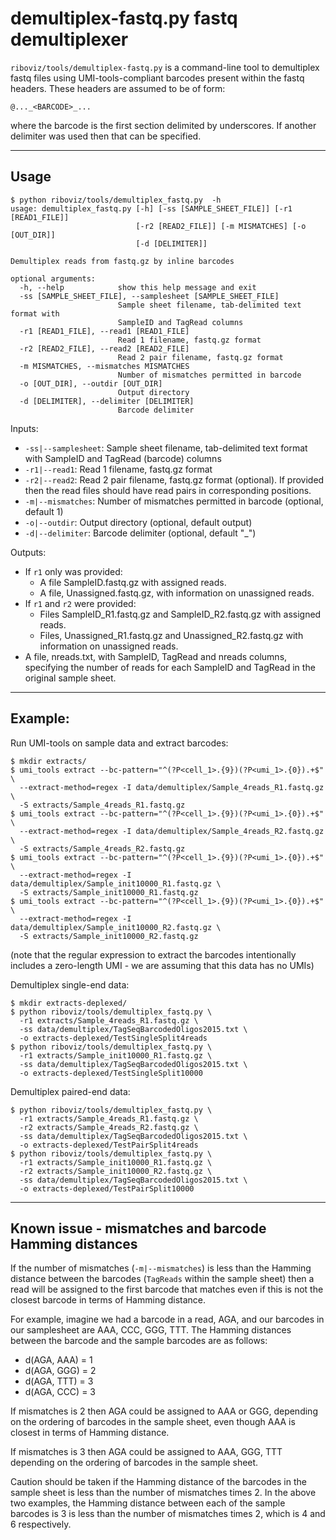 # demultiplex-fastq.py fastq demultiplexer

`riboviz/tools/demultiplex-fastq.py` is a command-line tool to demultiplex fastq files using UMI-tools-compliant barcodes present within the fastq headers. These headers are assumed to be of form:

```
@..._<BARCODE>_...
```

where the barcode is the first section delimited by underscores. If another delimiter was used then that can be specified.

---

## Usage

```
$ python riboviz/tools/demultiplex_fastq.py  -h
usage: demultiplex_fastq.py [-h] [-ss [SAMPLE_SHEET_FILE]] [-r1 [READ1_FILE]]
                            [-r2 [READ2_FILE]] [-m MISMATCHES] [-o [OUT_DIR]]
                            [-d [DELIMITER]]

Demultiplex reads from fastq.gz by inline barcodes

optional arguments:
  -h, --help            show this help message and exit
  -ss [SAMPLE_SHEET_FILE], --samplesheet [SAMPLE_SHEET_FILE]
                        Sample sheet filename, tab-delimited text format with
                        SampleID and TagRead columns
  -r1 [READ1_FILE], --read1 [READ1_FILE]
                        Read 1 filename, fastq.gz format
  -r2 [READ2_FILE], --read2 [READ2_FILE]
                        Read 2 pair filename, fastq.gz format
  -m MISMATCHES, --mismatches MISMATCHES
                        Number of mismatches permitted in barcode
  -o [OUT_DIR], --outdir [OUT_DIR]
                        Output directory
  -d [DELIMITER], --delimiter [DELIMITER]
                        Barcode delimiter
```

Inputs:

* `-ss|--samplesheet`: Sample sheet filename, tab-delimited text format with SampleID and TagRead (barcode) columns
* `-r1|--read1`: Read 1 filename, fastq.gz format
* `-r2|--read2`: Read 2 pair filename, fastq.gz format (optional). If provided then the read files should have read pairs in corresponding positions.
* `-m|--mismatches`: Number of mismatches permitted in barcode (optional, default 1)
* `-o|--outdir`: Output directory (optional, default output)
* `-d|--delimiter`: Barcode delimiter (optional, default "_")

Outputs:

* If `r1` only was provided:
  - A file SampleID.fastq.gz with assigned reads.
  - A file, Unassigned.fastq.gz, with information on unassigned reads.
* If `r1` and `r2` were provided:
  - Files SampleID_R1.fastq.gz and SampleID_R2.fastq.gz with assigned reads.
  - Files, Unassigned_R1.fastq.gz and Unassigned_R2.fastq.gz with information on unassigned reads.
* A file, nreads.txt, with SampleID, TagRead and nreads columns, specifying the number of reads for each SampleID and TagRead in the original sample sheet.

---

## Example:

Run UMI-tools on sample data and extract barcodes:

```console
$ mkdir extracts/
$ umi_tools extract --bc-pattern="^(?P<cell_1>.{9})(?P<umi_1>.{0}).+$" \
  --extract-method=regex -I data/demultiplex/Sample_4reads_R1.fastq.gz \
  -S extracts/Sample_4reads_R1.fastq.gz
$ umi_tools extract --bc-pattern="^(?P<cell_1>.{9})(?P<umi_1>.{0}).+$" \
  --extract-method=regex -I data/demultiplex/Sample_4reads_R2.fastq.gz \
  -S extracts/Sample_4reads_R2.fastq.gz
$ umi_tools extract --bc-pattern="^(?P<cell_1>.{9})(?P<umi_1>.{0}).+$" \
  --extract-method=regex -I data/demultiplex/Sample_init10000_R1.fastq.gz \
  -S extracts/Sample_init10000_R1.fastq.gz
$ umi_tools extract --bc-pattern="^(?P<cell_1>.{9})(?P<umi_1>.{0}).+$" \
  --extract-method=regex -I data/demultiplex/Sample_init10000_R2.fastq.gz \
  -S extracts/Sample_init10000_R2.fastq.gz
```

(note that the regular expression to extract the barcodes intentionally includes a zero-length UMI - we are assuming that this data has no UMIs)

Demultiplex single-end data:

```console
$ mkdir extracts-deplexed/
$ python riboviz/tools/demultiplex_fastq.py \
  -r1 extracts/Sample_4reads_R1.fastq.gz \
  -ss data/demultiplex/TagSeqBarcodedOligos2015.txt \
  -o extracts-deplexed/TestSingleSplit4reads
$ python riboviz/tools/demultiplex_fastq.py \
  -r1 extracts/Sample_init10000_R1.fastq.gz \
  -ss data/demultiplex/TagSeqBarcodedOligos2015.txt \
  -o extracts-deplexed/TestSingleSplit10000
```

Demultiplex paired-end data:

```console
$ python riboviz/tools/demultiplex_fastq.py \
  -r1 extracts/Sample_4reads_R1.fastq.gz \
  -r2 extracts/Sample_4reads_R2.fastq.gz \
  -ss data/demultiplex/TagSeqBarcodedOligos2015.txt \
  -o extracts-deplexed/TestPairSplit4reads
$ python riboviz/tools/demultiplex_fastq.py \
  -r1 extracts/Sample_init10000_R1.fastq.gz \
  -r2 extracts/Sample_init10000_R2.fastq.gz \
  -ss data/demultiplex/TagSeqBarcodedOligos2015.txt \
  -o extracts-deplexed/TestPairSplit10000
```

---

## Known issue - mismatches and barcode Hamming distances

If the number of mismatches (`-m|--mismatches`) is less than the Hamming distance between the barcodes (`TagReads` within the sample sheet) then a read will be assigned to the first barcode that matches even if this is not the closest barcode in terms of Hamming distance.

For example, imagine we had a barcode in a read, AGA, and our barcodes in our samplesheet are AAA, CCC, GGG, TTT. The Hamming distances between the barcode and the sample barcodes are as follows:

* d(AGA, AAA) = 1
* d(AGA, GGG) = 2
* d(AGA, TTT) = 3
* d(AGA, CCC) = 3

If mismatches is 2 then AGA could be assigned to AAA or GGG, depending on the ordering of barcodes in the sample sheet, even though AAA is closest in terms of Hamming distance.

If mismatches is 3 then AGA could be assigned to AAA, GGG, TTT depending on the ordering of barcodes in the sample sheet.

Caution should be taken if the Hamming distance of the barcodes in the sample sheet is less than the number of mismatches times 2. In the above two examples, the Hamming distance between each of the sample barcodes is 3 is less than the number of mismatches times 2, which is 4 and 6 respectively.
